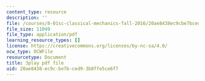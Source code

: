 ```yaml
---
content_type: resource
description: ''
file: /courses/8-01sc-classical-mechanics-fall-2016/20ae8438ec9cbe7bced93b8ffe5ce6f7_dlJtUvRaGdE.pdf
file_size: 11049
file_type: application/pdf
learning_resource_types: []
license: https://creativecommons.org/licenses/by-nc-sa/4.0/
ocw_type: OCWFile
resourcetype: Document
title: 3play pdf file
uid: 20ae8438-ec9c-be7b-ced9-3b8ffe5ce6f7
---
```

